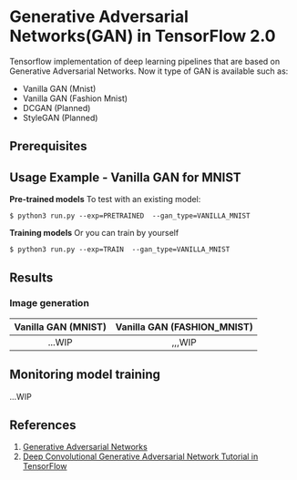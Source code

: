 


#  Generative Adversarial Networks(GAN) in TensorFlow 2.0

Tensorflow implementation of deep learning pipelines that are based on Generative Adversarial Networks.
Now it type of GAN is available such as:
* Vanilla GAN (Mnist)
* Vanilla GAN (Fashion Mnist)
* DCGAN (Planned)
* StyleGAN (Planned)


##  Prerequisites


##  Usage Example - Vanilla GAN for MNIST

 <b>Pre-trained models</b>
To test with an existing model:

    $ python3 run.py --exp=PRETRAINED  --gan_type=VANILLA_MNIST

 <b>Training models</b>
Or you can train by yourself

    $ python3 run.py --exp=TRAIN  --gan_type=VANILLA_MNIST



## Results

### Image generation
Vanilla GAN (MNIST)            |  Vanilla GAN (FASHION_MNIST)
:-------------------------:|:-------------------------:
...WIP  |  ,,,WIP



## Monitoring model training
...WIP

## References
1. [Generative Adversarial Networks](https://arxiv.org/abs/1406.2661)
1. [Deep Convolutional Generative Adversarial Network Tutorial in TensorFlow](https://www.tensorflow.org/beta/tutorials/generative/dcgan)